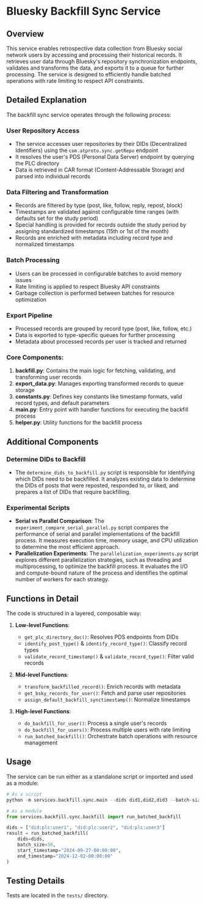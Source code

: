 # Bluesky Backfill Sync Service

## Overview

This service enables retrospective data collection from Bluesky social network users by accessing and processing their historical records. It retrieves user data through Bluesky's repository synchronization endpoints, validates and transforms the data, and exports it to a queue for further processing. The service is designed to efficiently handle batched operations with rate limiting to respect API constraints.

## Detailed Explanation

The backfill sync service operates through the following process:

### User Repository Access
- The service accesses user repositories by their DIDs (Decentralized Identifiers) using the `com.atproto.sync.getRepo` endpoint
- It resolves the user's PDS (Personal Data Server) endpoint by querying the PLC directory
- Data is retrieved in CAR format (Content-Addressable Storage) and parsed into individual records

### Data Filtering and Transformation
- Records are filtered by type (post, like, follow, reply, repost, block)
- Timestamps are validated against configurable time ranges (with defaults set for the study period)
- Special handling is provided for records outside the study period by assigning standardized timestamps (15th or 1st of the month)
- Records are enriched with metadata including record type and normalized timestamps

### Batch Processing
- Users can be processed in configurable batches to avoid memory issues
- Rate limiting is applied to respect Bluesky API constraints
- Garbage collection is performed between batches for resource optimization

### Export Pipeline
- Processed records are grouped by record type (post, like, follow, etc.)
- Data is exported to type-specific queues for further processing
- Metadata about processed records per user is tracked and returned

### Core Components:
1. **backfill.py**: Contains the main logic for fetching, validating, and transforming user records
2. **export_data.py**: Manages exporting transformed records to queue storage
3. **constants.py**: Defines key constants like timestamp formats, valid record types, and default parameters
4. **main.py**: Entry point with handler functions for executing the backfill process
5. **helper.py**: Utility functions for the backfill process

## Additional Components

### Determine DIDs to Backfill
- The `determine_dids_to_backfill.py` script is responsible for identifying which DIDs need to be backfilled. It analyzes existing data to determine the DIDs of posts that were reposted, responded to, or liked, and prepares a list of DIDs that require backfilling.

### Experimental Scripts
- **Serial vs Parallel Comparison**: The `experiment_compare_serial_parallel.py` script compares the performance of serial and parallel implementations of the backfill process. It measures execution time, memory usage, and CPU utilization to determine the most efficient approach.
- **Parallelization Experiments**: The `parallelization_experiments.py` script explores different parallelization strategies, such as threading and multiprocessing, to optimize the backfill process. It evaluates the I/O and compute-bound nature of the process and identifies the optimal number of workers for each strategy.

## Functions in Detail

The code is structured in a layered, composable way:

1. **Low-level Functions**: 
   - `get_plc_directory_doc()`: Resolves PDS endpoints from DIDs
   - `identify_post_type()` & `identify_record_type()`: Classify record types
   - `validate_record_timestamp()` & `validate_record_type()`: Filter valid records

2. **Mid-level Functions**:
   - `transform_backfilled_record()`: Enrich records with metadata
   - `get_bsky_records_for_user()`: Fetch and parse user repositories
   - `assign_default_backfill_synctimestamp()`: Normalize timestamps

3. **High-level Functions**:
   - `do_backfill_for_user()`: Process a single user's records
   - `do_backfill_for_users()`: Process multiple users with rate limiting
   - `run_batched_backfill()`: Orchestrate batch operations with resource management

## Usage

The service can be run either as a standalone script or imported and used as a module:

```python
# As a script
python -m services.backfill.sync.main --dids did1,did2,did3 --batch-size 50

# As a module
from services.backfill.sync.backfill import run_batched_backfill

dids = ["did:plc:user1", "did:plc:user2", "did:plc:user3"]
result = run_batched_backfill(
    dids=dids,
    batch_size=50,
    start_timestamp="2024-09-27-00:00:00",
    end_timestamp="2024-12-02-00:00:00"
)
```

## Testing Details

Tests are located in the `tests/` directory.
